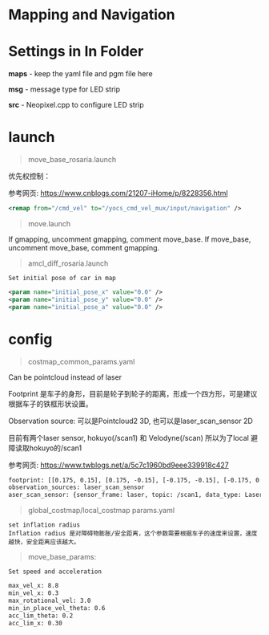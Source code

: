 Mapping and Navigation
===
# **Settings in In Folder**

**maps** - keep the yaml file and pgm file here

**msg**  - message type for LED strip

**src**  - Neopixel.cpp to configure LED strip 

# **launch**
> move_base_rosaria.launch

优先权控制：

参考网页: https://www.cnblogs.com/21207-iHome/p/8228356.html

```xml
<remap from="/cmd_vel" to="/yocs_cmd_vel_mux/input/navigation" />
```

> move.launch

If gmapping, uncomment gmapping, comment move_base.
If move_base, uncomment move_base, comment gmapping.

> amcl_diff_rosaria.launch

	Set initial pose of car in map

```xml
<param name="initial_pose_x" value="0.0" />
<param name="initial_pose_y" value="0.0" /> 
<param name="initial_pose_a" value="0.0" />  
```

# **config**

> costmap_common_params.yaml

	
Can be pointcloud instead of laser
	
Footprint 是车子的身形，目前是轮子到轮子的距离，形成一个四方形，可是建议根据车子的铁框形状设置。
	
Observation source: 可以是Pointcloud2 3D, 也可以是laser_scan_sensor 2D
	
目前有两个laser sensor, hokuyo(/scan1) 和 Velodyne(/scan) 所以为了local 避障读取hokuyo的/scan1
	
参考网页: https://www.twblogs.net/a/5c7c1960bd9eee339918c427

```xml
footprint: [[0.175, 0.15], [0.175, -0.15], [-0.175, -0.15], [-0.175, 0.15]]
observation_sources: laser_scan_sensor
aser_scan_sensor: {sensor_frame: laser, topic: /scan1, data_type: LaserScan, clearing: true, marking: true}
```


> global_costmap/local_costmap params.yaml

	set inflation radius
	Inflation radius 是对障碍物膨胀/安全距离，这个参数需要根据车子的速度来设置，速度越快，安全距离应该越大。


> move_base_params:

	Set speed and acceleration
```xml
max_vel_x: 8.8
min_vel_x: 0.3
max_rotational_vel: 3.0
min_in_place_vel_theta: 0.6
acc_lim_theta: 0.2
acc_lim_x: 0.30
```





